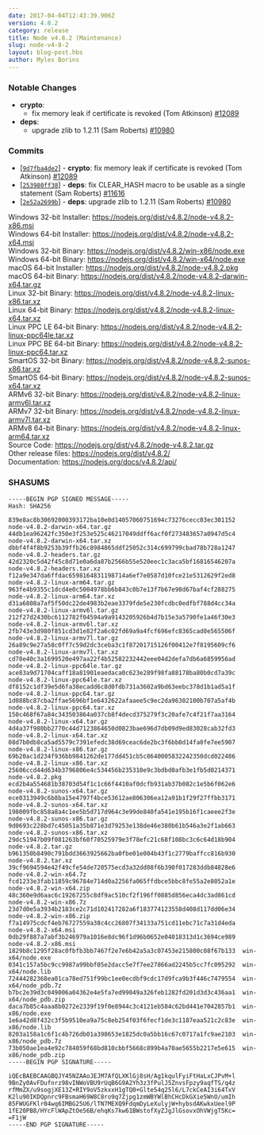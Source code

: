 ```yaml
---
date: 2017-04-04T12:43:39.906Z
version: 4.8.2
category: release
title: Node v4.8.2 (Maintenance)
slug: node-v4-8-2
layout: blog-post.hbs
author: Myles Borins
---
```


### Notable Changes

* **crypto**:
  * fix memory leak if certificate is revoked (Tom Atkinson) [#12089](https://github.com/nodejs/node/pull/12089)
* **deps**:
  * upgrade zlib to 1.2.11 (Sam Roberts) [#10980](https://github.com/nodejs/node/pull/10980)

### Commits

* [[`9d7fba4de2`](https://github.com/nodejs/node/commit/9d7fba4de2)] - **crypto**: fix memory leak if certificate is revoked (Tom Atkinson) [#12089](https://github.com/nodejs/node/pull/12089)
* [[`253980ff38`](https://github.com/nodejs/node/commit/253980ff38)] - **deps**: fix CLEAR_HASH macro to be usable as a single statement (Sam Roberts) [#11616](https://github.com/nodejs/node/pull/11616)
* [[`2e52a2699b`](https://github.com/nodejs/node/commit/2e52a2699b)] - **deps**: upgrade zlib to 1.2.11 (Sam Roberts) [#10980](https://github.com/nodejs/node/pull/10980)

Windows 32-bit Installer: https://nodejs.org/dist/v4.8.2/node-v4.8.2-x86.msi<br> Windows 64-bit Installer: https://nodejs.org/dist/v4.8.2/node-v4.8.2-x64.msi<br> Windows 32-bit Binary: https://nodejs.org/dist/v4.8.2/win-x86/node.exe<br> Windows 64-bit Binary: https://nodejs.org/dist/v4.8.2/win-x64/node.exe<br> macOS 64-bit Installer: https://nodejs.org/dist/v4.8.2/node-v4.8.2.pkg<br> macOS 64-bit Binary: https://nodejs.org/dist/v4.8.2/node-v4.8.2-darwin-x64.tar.gz<br> Linux 32-bit Binary: https://nodejs.org/dist/v4.8.2/node-v4.8.2-linux-x86.tar.xz<br> Linux 64-bit Binary: https://nodejs.org/dist/v4.8.2/node-v4.8.2-linux-x64.tar.xz<br> Linux PPC LE 64-bit Binary: https://nodejs.org/dist/v4.8.2/node-v4.8.2-linux-ppc64le.tar.xz<br> Linux PPC BE 64-bit Binary: https://nodejs.org/dist/v4.8.2/node-v4.8.2-linux-ppc64.tar.xz<br> SmartOS 32-bit Binary: https://nodejs.org/dist/v4.8.2/node-v4.8.2-sunos-x86.tar.xz<br> SmartOS 64-bit Binary: https://nodejs.org/dist/v4.8.2/node-v4.8.2-sunos-x64.tar.xz<br> ARMv6 32-bit Binary: https://nodejs.org/dist/v4.8.2/node-v4.8.2-linux-armv6l.tar.xz<br> ARMv7 32-bit Binary: https://nodejs.org/dist/v4.8.2/node-v4.8.2-linux-armv7l.tar.xz<br> ARMv8 64-bit Binary: https://nodejs.org/dist/v4.8.2/node-v4.8.2-linux-arm64.tar.xz<br> Source Code: https://nodejs.org/dist/v4.8.2/node-v4.8.2.tar.gz<br> Other release files: https://nodejs.org/dist/v4.8.2/<br> Documentation: https://nodejs.org/docs/v4.8.2/api/

### SHASUMS

```
-----BEGIN PGP SIGNED MESSAGE-----
Hash: SHA256

839e8ac8b30692000393172ba10e0d14057060751694c73276cecc03ec301152  node-v4.8.2-darwin-x64.tar.gz
44db1ea96242fc350e3f253e525c46217049ddff6acf0f273483657a0947d5c4  node-v4.8.2-darwin-x64.tar.xz
dbbf4f4f8b9253b39ffb26c8984865ddf25052c314c699799cbad78b728a1247  node-v4.8.2-headers.tar.gz
42d2320c5d42f45c8d71e0a6da87b2566b55e520eec1c3aca5bf16816546207a  node-v4.8.2-headers.tar.xz
f12a9e347da6ffdac6598164831198714a6ef7e0587d10fce21e5312629f2ed8  node-v4.8.2-linux-arm64.tar.gz
963fe4b9355c1dcd4e0c5004978bb6b843c0b7e13f7b67e98d67baf4cf288275  node-v4.8.2-linux-arm64.tar.xz
d31a6808a7af5f50dc22de4983b2eae3379fde5e230fcdbc0edfbf788d4cc34a  node-v4.8.2-linux-armv6l.tar.gz
212f27d2430bc6112782f04594a9a9143205926b4d7b15e3a5790fe1a46f30e3  node-v4.8.2-linux-armv6l.tar.xz
2fb743e3d980f851cd3d1e82f2a6c02fd69a9a4fcf696efc8365cad0e565506f  node-v4.8.2-linux-armv7l.tar.gz
26a89c9e27a58c0ff7c59d2dc3ceba3c1f87201715126f00412e7f8195609cf6  node-v4.8.2-linux-armv7l.tar.xz
cd78e40c3a1699520e497aa22f4b52582232442eee04d2defa7db6a6859956ad  node-v4.8.2-linux-ppc64le.tar.gz
ace83a9d71704caff18a81901eaedaca0c623e289f98fa88178ba80b0cd7a39c  node-v4.8.2-linux-ppc64le.tar.xz
df8152c1df39e5d6fa38ecadd6c8d0fdb731a3602a9bd63eebc378d1b1ad5a1f  node-v4.8.2-linux-ppc64.tar.gz
1d088bc87cba2ffae5696bf1e6432622afaaee5c9ec2da96302100b707a5af4b  node-v4.8.2-linux-ppc64.tar.xz
150c468f67a84c343503864a037cb8f4decd375279f3c20afe7c4f21f7aa3164  node-v4.8.2-linux-x64.tar.gz
4d4a37f980bb2770c44d7123864650d0823bae696d7db09d9ed83028cab32fd3  node-v4.8.2-linux-x64.tar.xz
08d7b0db8ca5ad5579c7391efedc38d69ceac6de2bc3f6bb0d14fa0fe7ee5907  node-v4.8.2-linux-x86.tar.gz
69b20ac1d234f936bb9841262de177dd451cb5c8640005832242350dcd022486  node-v4.8.2-linux-x86.tar.xz
25606ccd44d634b3796806e4c534456b235310e9c3bdbd0afb3e1fb5d0214371  node-v4.8.2.pkg
ecd2b4a554681b38703d54f1c1c66f4410af0dcfb931ab37b082c1e5b6f062e6  node-v4.8.2-sunos-x64.tar.gz
ece0313949c6b8ba15e4797f4bce53612ae806306ea12a91b1f29f27ffbb3171  node-v4.8.2-sunos-x64.tar.xz
198009fbc858a8a4c1ee5b5d717d964c3e99de840fa541e195b16f1caeee2f3e  node-v4.8.2-sunos-x86.tar.gz
9d0693c228bd7c45051a35b871e3d79253e138de46e380b61b546a3e2f1ab663  node-v4.8.2-sunos-x86.tar.xz
29dc51947b09f081263bf60f70525979e3f78efc21c68f108bc3c6c64d18b904  node-v4.8.2.tar.gz
b961350b8490c791bdd3663925662ba0fbe01e004b43f1c2779baffcc816b930  node-v4.8.2.tar.xz
39cf9694594e42f49cfe54de720575ecd3a32dd08f6b390f017283ddb84828e6  node-v4.8.2-win-x64.7z
fcd1233e3fab11859c96784e714d0a2256fa065ffdbce5bbc8fe55a2e8052a1e  node-v4.8.2-win-x64.zip
48c360e9d6aac6c19267255c8df9ac510cf2f196ff0885d856eca4dc3ad861cd  node-v4.8.2-win-x86.7z
23d7d0e5a3934b2183ce2c71d102417282a6f183774123558d408d117dd06e34  node-v4.8.2-win-x86.zip
f7a14975cdcf4eb76727559a38c4cc26807f34133a751cd11ebc71c7a31d4eda  node-v4.8.2-x64.msi
0db29f887a7abf3b246979a1016e8dc96f1d96b0652e04018313d1c3694ce989  node-v4.8.2-x86.msi
1829b8c1295f28ac0fbfb3bb7467f2e7e6b42a5a3c07453e215800c08f67b133  win-x64/node.exe
0341c157a5bc9cc9987a99bbf05e2dacc5e7f7ee27866ad2245b5cc7fc095292  win-x64/node.lib
72444282368ea01ca78ed751f99bc1ee0ecdbf9cdc17d9fca9b3f446c7479554  win-x64/node_pdb.7z
b7bc2e39d3c049006a04362e4e5fa7ed99049a326feb1282fd201d3d3c436aa1  win-x64/node_pdb.zip
daca7b85c4aaa8b0272e2339f19f0e8944c3c4121eb584c62bd441e7042857b1  win-x86/node.exe
1e6a42d8f432c3f5b9510ea9a75c8eb254f03f6fecf1de3c1187eaa521c2c83e  win-x86/node.lib
8203a158a1c6f1c4b726db01a398653e1825dc0a5bb16c67c0717a1fc9ae2103  win-x86/node_pdb.7z
73b050ae1ea4e92c784059f68bd810cbbf5668c899b4a70ae5655b2217e5e615  win-x86/node_pdb.zip
-----BEGIN PGP SIGNATURE-----

iQEcBAEBCAAGBQJY45NZAAoJEJM7AfQLXKlGj8sH/Ag1kqulFyiFtHaLxCJPvM+l
9BnZy0AvFDufnrz98vINWoVBU9rUqB6G9A2Yh3z3fPulJ5ZnvsFpzy9aqfTS/q4z
rfMmZX/u9sogjXE13Z+RIY9oV5zkxxH1gTQ0+Glte54q25l6/L7ckCeAI3i64TxV
K2lu90IKDQpnrc9FBsmaH69W8C8ro9q7Zjpg1zmWBYWlBhCHcDkGXie5WnO/umIh
85FWUGFKlr04wq6IMBG25U6/lTN7MEXQ9FdqmDyLeXulyjW+hybsdAKwkxUeel9P
1fE20PB8/HYcFlWApZtOe56B/ehqKs7kw61BWstofXyZJgJlGsovxOhVWjgT5Kc=
=F1jW
-----END PGP SIGNATURE-----

```
